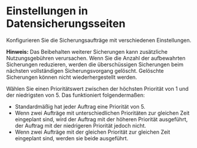 Einstellungen in Datensicherungsseiten
======================================

Konfigurieren Sie die Sicherungsaufträge mit verschiedenen Einstellungen.

**Hinweis:** Das Beibehalten weiterer Sicherungen kann zusätzliche Nutzungsgebühren verursachen. Wenn Sie die Anzahl der aufbewahrten Sicherungen reduzieren, werden die überschüssigen Sicherungen beim nächsten vollständigen Sicherungsvorgang gelöscht. Gelöschte Sicherungen können nicht wiederhergestellt werden.

Wählen Sie einen Prioritätswert zwischen der höchsten Priorität von 1 und der niedrigsten von 5. Das funktioniert folgendermaßen:

-   Standardmäßig hat jeder Auftrag eine Priorität von 5.
-   Wenn zwei Aufträge mit unterschiedlichen Prioritäten zur gleichen Zeit eingeplant sind, wird der Auftrag mit der höheren Priorität ausgeführt, der Auftrag mit der niedrigeren Priorität jedoch nicht.
-   Wenn zwei Aufträge mit der gleichen Priorität zur gleichen Zeit eingeplant sind, werden sie beide ausgeführt.
